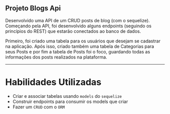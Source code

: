 ## Projeto Blogs Api

Desenvolvido uma API de um CRUD posts de blog (com o sequelize). Começando pela API, foi desenvolvido alguns endpoints (seguindo os princípios do REST) que estarão conectados ao banco de dados.

Primeiro, foi criado uma tabela para os usuários que desejam se cadastrar na aplicação. Após isso, criado também uma tabela de Categorias para seus Posts e por fim a tabela de Posts foi o foco, guardando todas as informações dos posts realizados na plataforma.

---

# Habilidades Utilizadas

 - Criar e associar tabelas usando `models` do `sequelize`
 - Construir endpoints para consumir os models que criar 
 - Fazer um `CRUD` com o `ORM`